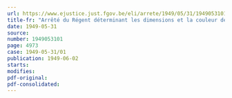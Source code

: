 ```yaml
---
url: https://www.ejustice.just.fgov.be/eli/arrete/1949/05/31/1949053101/justel
title-fr: "Arrêté du Régent déterminant les dimensions et la couleur des bulletins de vote, pour les élections législatives, provinciales et communales"
date: 1949-05-31
source:
number: 1949053101
page: 4973
case: 1949-05-31/01
publication: 1949-06-02
starts:
modifies:
pdf-original:
pdf-consolidated:
---
```


